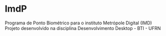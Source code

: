# ImdP

Programa de Ponto Biométrico para o instituto Metrópole Digital (IMD)
Projeto desenvolvido na disciplina Desenvolvimento Desktop - BTI - UFRN
